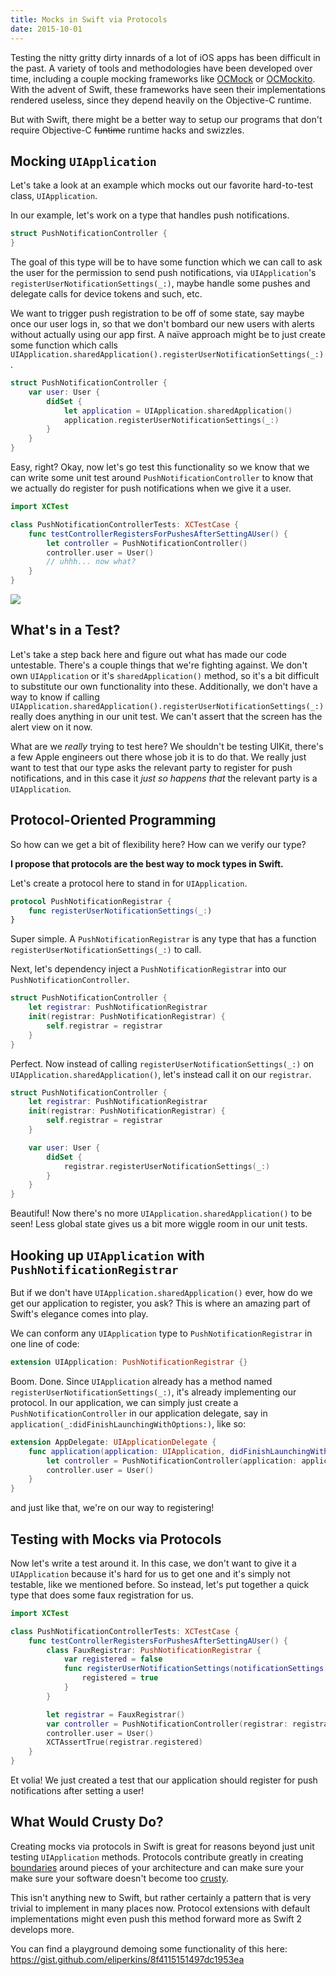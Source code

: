 ```yaml
---
title: Mocks in Swift via Protocols
date: 2015-10-01
---
```


Testing the nitty gritty dirty innards of a lot of iOS apps has been difficult in the past. A
variety of tools and methodologies have been developed over time, including a couple mocking
frameworks like [OCMock](http://ocmock.org/) or [OCMockito](https://github.com/jonreid/OCMockito).
With the advent of Swift, these frameworks have seen their implementations rendered useless, since
they depend heavily on the Objective-C runtime.

But with Swift, there might be a better way to setup our programs that don't require Objective-C
~~funtime~~ runtime hacks and swizzles.

## Mocking `UIApplication`

Let's take a look at an example which mocks out our favorite hard-to-test class, `UIApplication`.

In our example, let's work on a type that handles push notifications.

```swift
struct PushNotificationController {
}
```

The goal of this type will be to have some function which we can call to ask the user for the
permission to send push notifications, via `UIApplication`'s `registerUserNotificationSettings(_:)`,
maybe handle some pushes and delegate calls for device tokens and such, etc.

We want to trigger push registration to be off of some state, say maybe once our user logs in, so
that we don't bombard our new users with alerts without actually using our app first. A naïve
approach might be to just create some function which calls
`UIApplication.sharedApplication().registerUserNotificationSettings(_:)`.

```swift
struct PushNotificationController {
    var user: User {
        didSet {
            let application = UIApplication.sharedApplication()
            application.registerUserNotificationSettings(_:)
        }
    }
}
```

Easy, right? Okay, now let's go test this functionality so we know that we can write some unit test
around `PushNotificationController` to know that we actually do register for push notifications when
we give it a user.

```swift
import XCTest

class PushNotificationControllerTests: XCTestCase {
    func testControllerRegistersForPushesAfterSettingAUser() {
        let controller = PushNotificationController()
        controller.user = User()
        // uhhh... now what?
    }
}
```

![](https://i.imgur.com/yS9zFJK.gif)

## What's in a Test?

Let's take a step back here and figure out what has made our code untestable. There's a couple
things that we're fighting against. We don't own `UIApplication` or it's `sharedApplication()`
method, so it's a bit difficult to substitute our own functionality into these. Additionally, we
don't have a way to know if calling
`UIApplication.sharedApplication().registerUserNotificationSettings(_:)` really does anything in our
unit test. We can't assert that the screen has the alert view on it now.

What are we _really_ trying to test here? We shouldn't be testing UIKit, there's a few Apple
engineers out there whose job it is to do that. We really just want to test that our type asks the
relevant party to register for push notifications, and in this case it _just so happens that_ the
relevant party is a `UIApplication`.

## Protocol-Oriented Programming

So how can we get a bit of flexibility here? How can we verify our type?

**I propose that protocols are the best way to mock types in Swift.**

Let's create a protocol here to stand in for `UIApplication`.

```swift
protocol PushNotificationRegistrar {
    func registerUserNotificationSettings(_:)
}
```

Super simple. A `PushNotificationRegistrar` is any type that has a function
`registerUserNotificationSettings(_:)` to call.

Next, let's dependency inject a `PushNotificationRegistrar` into our `PushNotificationController`.

```swift
struct PushNotificationController {
    let registrar: PushNotificationRegistrar
    init(registrar: PushNotificationRegistrar) {
        self.registrar = registrar
    }
}
```

Perfect. Now instead of calling `registerUserNotificationSettings(_:)` on
`UIApplication.sharedApplication()`, let's instead call it on our `registrar`.

```swift
struct PushNotificationController {
    let registrar: PushNotificationRegistrar
    init(registrar: PushNotificationRegistrar) {
        self.registrar = registrar
    }

    var user: User {
        didSet {
            registrar.registerUserNotificationSettings(_:)
        }
    }
}
```

Beautiful! Now there's no more `UIApplication.sharedApplication()` to be seen! Less global state
gives us a bit more wiggle room in our unit tests.

## Hooking up `UIApplication` with `PushNotificationRegistrar`

But if we don't have `UIApplication.sharedApplication()` ever, how do we get our application to
register, you ask? This is where an amazing part of Swift's elegance comes into play.

We can conform any `UIApplication` type to `PushNotificationRegistrar` in one line of code:

```swift
extension UIApplication: PushNotificationRegistrar {}
```

Boom. Done. Since `UIApplication` already has a method named `registerUserNotificationSettings(_:)`,
it's already implementing our protocol. In our application, we can simply just create a
`PushNotificationController` in our application delegate, say in
`application(_:didFinishLaunchingWithOptions:)`, like so:

```swift
extension AppDelegate: UIApplicationDelegate {
    func application(application: UIApplication, didFinishLaunchingWithOptions launchOptions: [NSObject : AnyObject]?) -> Bool {
        let controller = PushNotificationController(application: application)
        controller.user = User()
    }
}
```

and just like that, we're on our way to registering!

## Testing with Mocks via Protocols

Now let's write a test around it. In this case, we don't want to give it a `UIApplication` because
it's hard for us to get one and it's simply not testable, like we mentioned before. So instead,
let's put together a quick type that does some faux registration for us.

```swift
import XCTest

class PushNotificationControllerTests: XCTestCase {
    func testControllerRegistersForPushesAfterSettingAUser() {
        class FauxRegistrar: PushNotificationRegistrar {
            var registered = false
            func registerUserNotificationSettings(notificationSettings: UIUserNotificationSettings) {
                registered = true
            }
        }

        let registrar = FauxRegistrar()
        var controller = PushNotificationController(registrar: registrar)
        controller.user = User()
        XCTAssertTrue(registrar.registered)
    }
}
```

Et volia! We just created a test that our application should register for push notifications after
setting a user!

## What Would Crusty Do?

Creating mocks via protocols in Swift is great for reasons beyond just unit testing `UIApplication`
methods. Protocols contribute greatly in creating
[boundaries](https://www.destroyallsoftware.com/talks/boundaries) around pieces of your architecture
and can make sure your make sure your software doesn't become too
[crusty](https://developer.apple.com/videos/wwdc/2015/?id=408).

This isn't anything new to Swift, but rather certainly a pattern that is very trivial to implement
in many places now. Protocol extensions with default implementations might even push this method
forward more as Swift 2 develops more.

You can find a playground demoing some functionality of this here:
https://gist.github.com/eliperkins/8f4115151497dc1953ea

